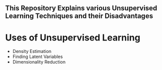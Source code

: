 ## This Repository Explains various Unsupervised Learning Techniques and their Disadvantages

# Uses of Unsupervised Learning

<ul>
<li> Density Estimation 
<li> Finding Latent Variables
<li> Dimensionality Reduction
</ul>


